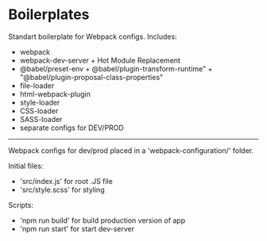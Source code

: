 # Boilerplates
Standart boilerplate for Webpack configs.
Includes: 
- webpack
- webpack-dev-server + Hot Module Replacement
- @babel/preset-env + @babel/plugin-transform-runtime" + "@babel/plugin-proposal-class-properties"
- file-loader
- html-webpack-plugin
- style-loader
- CSS-loader
- SASS-loader
- separate configs for DEV/PROD
------------------------------------------------------------------------------------
Webpack configs for dev/prod placed in a 'webpack-configuration/' folder.

Initial files:
- 'src/index.js' for root .JS file
- 'src/style.scss' for styling

Scripts:

- 'npm run build' for build production version of app
- 'npm run start' for start dev-server

